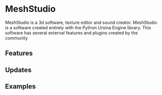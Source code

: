 # MeshStudio
MeshStudio is a 3d software, texture editor and sound creator.
MeshStudio is a software created entirely with the Python Ursina Engine library.
This software has several external features and plugins created by the community

## Features

## Updates

## Examples
